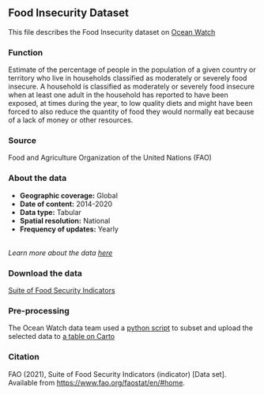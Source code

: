 ## Food Insecurity Dataset
This file describes the Food Insecurity dataset on [Ocean Watch](https://www.oceanwatchdata.org)

### Function
Estimate of the percentage of people in the population of a given country or territory who live in households classified as moderately or severely food insecure.
A household is classified as moderately or severely food insecure when at least one adult in the household has reported to have been exposed, at times during the year, to low quality diets and might have been forced to also reduce the quantity of food they would normally eat because of a lack of money or other resources. 


### Source
Food and Agriculture Organization of the United Nations (FAO)

### About the data
- **Geographic coverage:** Global
- **Date of content:** 2014-2020
- **Data type:** Tabular
- **Spatial resolution:** National
- **Frequency of updates:** Yearly

<br/>*Learn more about the data [here](https://www.fao.org/faostat/en/#data/FS/metadata)*

### Download the data
[Suite of Food Security Indicators](https://www.fao.org/faostat/en/#data/FS) 

### Pre-processing
The Ocean Watch data team used a [python script](https://github.com/resource-watch/ocean-watch-data/blob/main/datasets/foo_064_rw0_food_insecurity/foo_064_rw0_food_insecurity_processing.py) to subset and upload the selected data to [a table on Carto](https://resourcewatch.carto.com/u/wri-rw/dataset/foo_064_rw0_food_insecurity_edit)

### Citation
FAO (2021), Suite of Food Security Indicators (indicator) \[Data set]. Available from https://www.fao.org/faostat/en/#home.